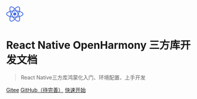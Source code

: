 <!-- _coverpage.md -->
![logo](./img/react.svg ':size=20%')

# React Native OpenHarmony 三方库开发文档

> React Native三方库鸿蒙化入门、环境配置、上手开发

[Gitee](https://gitee.com/react-native-oh-library/docs)
[GitHub（待完善）]()
[快速开始](/zh-cn/README.md)